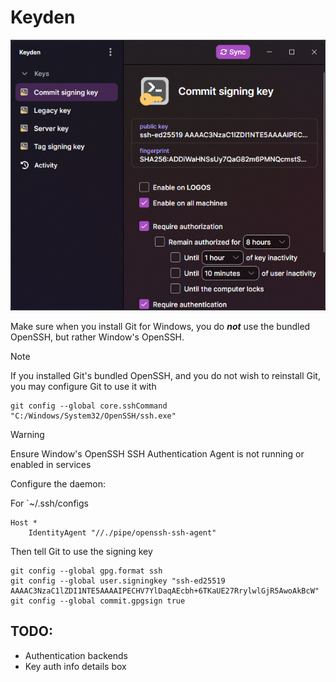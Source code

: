 # Keyden

![](docs/keyden-windows.png)

Make sure when you install Git for Windows, you do ***not*** use the bundled OpenSSH, but rather Window's OpenSSH.

> [!NOTE]
> If you installed Git's bundled OpenSSH, and you do not wish to reinstall Git, you may configure Git to use it with
> 
> ```
> git config --global core.sshCommand "C:/Windows/System32/OpenSSH/ssh.exe"
> ```

> [!WARNING]
> Ensure Window's OpenSSH SSH Authentication Agent is not running or enabled in services

Configure the daemon:

For `~/.ssh/configs

```
Host *
	IdentityAgent "//./pipe/openssh-ssh-agent"
```

Then tell Git to use the signing key

```
git config --global gpg.format ssh
git config --global user.signingkey "ssh-ed25519 AAAAC3NzaC1lZDI1NTE5AAAAIPECHV7YlDaqAEcbh+6TKaUE27RrylwlGjR5AwoAkBcW"
git config --global commit.gpgsign true
```

## TODO:

- Authentication backends
- Key auth info details box
